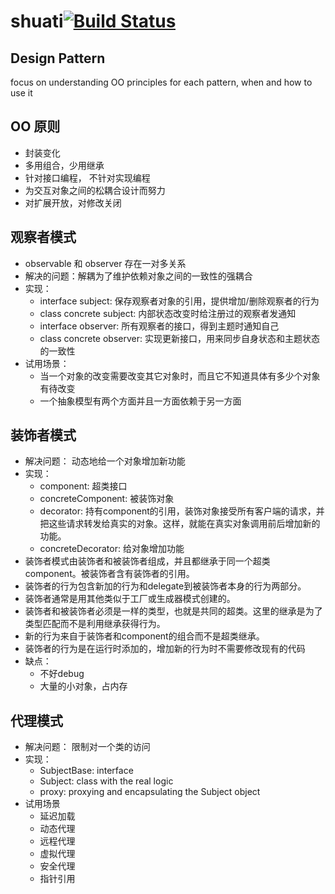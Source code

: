 # shuati[![Build Status](https://travis-ci.org/derxir/shuati.svg?branch=master)](https://travis-ci.org/derxir/shuati)

Design Pattern
- 
focus on understanding OO principles for each pattern, when and how to use it

OO 原则
-
- 封装变化
- 多用组合，少用继承
- 针对接口编程， 不针对实现编程
- 为交互对象之间的松耦合设计而努力
- 对扩展开放，对修改关闭

观察者模式
- 
 - observable 和 observer 存在一对多关系
 - 解决的问题：解耦为了维护依赖对象之间的一致性的强耦合
 - 实现：
    - interface subject: 保存观察者对象的引用，提供增加/删除观察者的行为
    - class concrete subject: 内部状态改变时给注册过的观察者发通知
    - interface observer: 所有观察者的接口，得到主题时通知自己
    - class concrete observer: 实现更新接口，用来同步自身状态和主题状态的一致性
 - 试用场景：
    - 当一个对象的改变需要改变其它对象时，而且它不知道具体有多少个对象有待改变
    - 一个抽象模型有两个方面并且一方面依赖于另一方面
    
装饰者模式
-
 - 解决问题： 动态地给一个对象增加新功能
 - 实现：
    - component: 超类接口
    - concreteComponent: 被装饰对象
    - decorator: 持有component的引用，装饰对象接受所有客户端的请求，并把这些请求转发给真实的对象。这样，就能在真实对象调用前后增加新的功能。
    - concreteDecorator: 给对象增加功能
 - 装饰者模式由装饰者和被装饰者组成，并且都继承于同一个超类component。被装饰者含有装饰者的引用。
 - 装饰者的行为包含新加的行为和delegate到被装饰者本身的行为两部分。
 - 装饰者通常是用其他类似于工厂或生成器模式创建的。
 - 装饰者和被装饰者必须是一样的类型，也就是共同的超类。这里的继承是为了类型匹配而不是利用继承获得行为。
 - 新的行为来自于装饰者和component的组合而不是超类继承。
 - 装饰者的行为是在运行时添加的，增加新的行为时不需要修改现有的代码
 - 缺点：
    - 不好debug
    - 大量的小对象，占内存
 
代理模式
-
 - 解决问题： 限制对一个类的访问
 - 实现：
    - SubjectBase: interface
    - Subject: class with the real logic
    - proxy: proxying and encapsulating the Subject object
 - 试用场景
    - 延迟加载
    - 动态代理
    - 远程代理
    - 虚拟代理
    - 安全代理
    - 指针引用
    
 